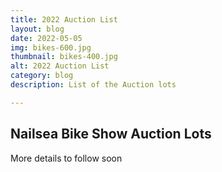 ```yaml
---
title: 2022 Auction List
layout: blog
date: 2022-05-05
img: bikes-600.jpg
thumbnail: bikes-400.jpg
alt: 2022 Auction List
category: blog
description: List of the Auction lots

---
```


## Nailsea Bike Show Auction Lots

More details to follow soon
